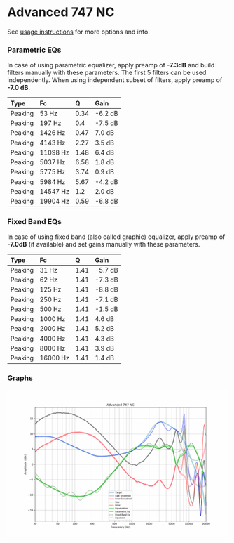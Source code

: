 # Advanced 747 NC
See [usage instructions](https://github.com/jaakkopasanen/AutoEq#usage) for more options and info.

### Parametric EQs
In case of using parametric equalizer, apply preamp of **-7.3dB** and build filters manually
with these parameters. The first 5 filters can be used independently.
When using independent subset of filters, apply preamp of **-7.0 dB**.

| Type    | Fc       |    Q | Gain    |
|:--------|:---------|:-----|:--------|
| Peaking | 53 Hz    | 0.34 | -6.2 dB |
| Peaking | 197 Hz   | 0.4  | -7.5 dB |
| Peaking | 1426 Hz  | 0.47 | 7.0 dB  |
| Peaking | 4143 Hz  | 2.27 | 3.5 dB  |
| Peaking | 11098 Hz | 1.48 | 6.4 dB  |
| Peaking | 5037 Hz  | 6.58 | 1.8 dB  |
| Peaking | 5775 Hz  | 3.74 | 0.9 dB  |
| Peaking | 5984 Hz  | 5.67 | -4.2 dB |
| Peaking | 14547 Hz | 1.2  | 2.0 dB  |
| Peaking | 19904 Hz | 0.59 | -6.8 dB |

### Fixed Band EQs
In case of using fixed band (also called graphic) equalizer, apply preamp of **-7.0dB**
(if available) and set gains manually with these parameters.

| Type    | Fc       |    Q | Gain    |
|:--------|:---------|:-----|:--------|
| Peaking | 31 Hz    | 1.41 | -5.7 dB |
| Peaking | 62 Hz    | 1.41 | -7.3 dB |
| Peaking | 125 Hz   | 1.41 | -8.8 dB |
| Peaking | 250 Hz   | 1.41 | -7.1 dB |
| Peaking | 500 Hz   | 1.41 | -1.5 dB |
| Peaking | 1000 Hz  | 1.41 | 4.6 dB  |
| Peaking | 2000 Hz  | 1.41 | 5.2 dB  |
| Peaking | 4000 Hz  | 1.41 | 4.3 dB  |
| Peaking | 8000 Hz  | 1.41 | 3.9 dB  |
| Peaking | 16000 Hz | 1.41 | 1.4 dB  |

### Graphs
![](./Advanced%20747%20NC.png)